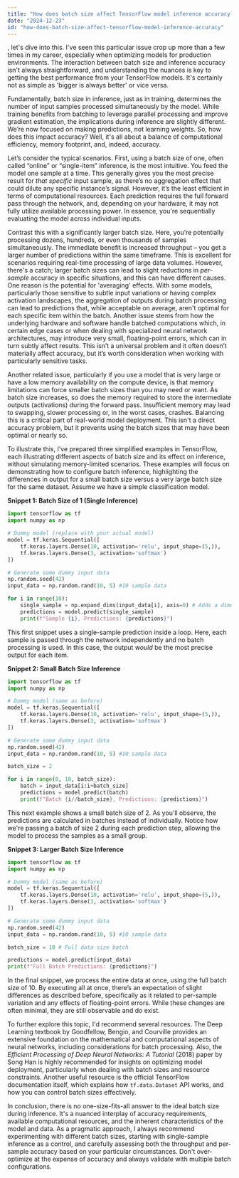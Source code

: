 ```yaml
---
title: "How does batch size affect TensorFlow model inference accuracy?"
date: "2024-12-23"
id: "how-does-batch-size-affect-tensorflow-model-inference-accuracy"
---
```


, let's dive into this. I've seen this particular issue crop up more than a few times in my career, especially when optimizing models for production environments. The interaction between batch size and inference accuracy isn't always straightforward, and understanding the nuances is key to getting the best performance from your TensorFlow models. It's certainly not as simple as 'bigger is always better' or vice versa.

Fundamentally, batch size in inference, just as in training, determines the number of input samples processed simultaneously by the model. While training benefits from batching to leverage parallel processing and improve gradient estimation, the implications during inference are slightly different. We’re now focused on making predictions, not learning weights. So, how does this impact accuracy? Well, it's all about a balance of computational efficiency, memory footprint, and, indeed, accuracy.

Let’s consider the typical scenarios. First, using a batch size of one, often called “online” or “single-item” inference, is the most intuitive. You feed the model one sample at a time. This generally gives you the most precise result for *that specific* input sample, as there’s no aggregation effect that could dilute any specific instance’s signal. However, it’s the least efficient in terms of computational resources. Each prediction requires the full forward pass through the network, and, depending on your hardware, it may not fully utilize available processing power. In essence, you're sequentially evaluating the model across individual inputs.

Contrast this with a significantly larger batch size. Here, you’re potentially processing dozens, hundreds, or even thousands of samples simultaneously. The immediate benefit is increased throughput – you get a larger number of predictions within the same timeframe. This is excellent for scenarios requiring real-time processing of large data volumes. However, there's a catch; larger batch sizes can lead to slight reductions in *per-sample* accuracy in specific situations, and this can have different causes. One reason is the potential for 'averaging' effects. With some models, particularly those sensitive to subtle input variations or having complex activation landscapes, the aggregation of outputs during batch processing can lead to predictions that, while acceptable on average, aren't optimal for each specific item within the batch. Another issue stems from how the underlying hardware and software handle batched computations which, in certain edge cases or when dealing with specialized neural network architectures, may introduce very small, floating-point errors, which can in turn subtly affect results. This isn’t a universal problem and it often doesn’t materially affect accuracy, but it’s worth consideration when working with particularly sensitive tasks.

Another related issue, particularly if you use a model that is very large or have a low memory availability on the compute device, is that memory limitations can force smaller batch sizes than you may need or want. As batch size increases, so does the memory required to store the intermediate outputs (activations) during the forward pass. Insufficient memory may lead to swapping, slower processing or, in the worst cases, crashes. Balancing this is a critical part of real-world model deployment. This isn't a direct accuracy problem, but it prevents using the batch sizes that may have been optimal or nearly so.

To illustrate this, I’ve prepared three simplified examples in TensorFlow, each illustrating different aspects of batch size and its effect on inference, without simulating memory-limited scenarios. These examples will focus on demonstrating how to configure batch inference, highlighting the differences in output for a small batch size versus a very large batch size for the same dataset. Assume we have a simple classification model.

**Snippet 1: Batch Size of 1 (Single Inference)**

```python
import tensorflow as tf
import numpy as np

# Dummy model (replace with your actual model)
model = tf.keras.Sequential([
    tf.keras.layers.Dense(10, activation='relu', input_shape=(5,)),
    tf.keras.layers.Dense(3, activation='softmax')
])

# Generate some dummy input data
np.random.seed(42)
input_data = np.random.rand(10, 5) #10 sample data

for i in range(10):
    single_sample = np.expand_dims(input_data[i], axis=0) # Adds a dimension for batch, here size 1
    predictions = model.predict(single_sample)
    print(f"Sample {i}, Predictions: {predictions}")
```
This first snippet uses a single-sample prediction inside a loop. Here, each sample is passed through the network independently and no batch processing is used. In this case, the output *would* be the most precise output for each item.

**Snippet 2: Small Batch Size Inference**

```python
import tensorflow as tf
import numpy as np

# Dummy model (same as before)
model = tf.keras.Sequential([
    tf.keras.layers.Dense(10, activation='relu', input_shape=(5,)),
    tf.keras.layers.Dense(3, activation='softmax')
])

# Generate some dummy input data
np.random.seed(42)
input_data = np.random.rand(10, 5) #10 sample data

batch_size = 2

for i in range(0, 10, batch_size):
    batch = input_data[i:i+batch_size]
    predictions = model.predict(batch)
    print(f"Batch {i//batch_size}, Predictions: {predictions}")
```

This next example shows a small batch size of 2. As you’ll observe, the predictions are calculated in batches instead of individually. Notice how we're passing a batch of size 2 during each prediction step, allowing the model to process the samples as a small group.

**Snippet 3: Larger Batch Size Inference**

```python
import tensorflow as tf
import numpy as np

# Dummy model (same as before)
model = tf.keras.Sequential([
    tf.keras.layers.Dense(10, activation='relu', input_shape=(5,)),
    tf.keras.layers.Dense(3, activation='softmax')
])

# Generate some dummy input data
np.random.seed(42)
input_data = np.random.rand(10, 5) #10 sample data

batch_size = 10 # Full data size batch

predictions = model.predict(input_data)
print(f"Full Batch Predictions: {predictions}")
```

In the final snippet, we process the entire data at once, using the full batch size of 10. By executing all at once, there’s an expectation of slight differences as described before, specifically as it related to per-sample variation and any effects of floating-point errors. While these changes are often minimal, they are still observable and do exist.

To further explore this topic, I'd recommend several resources. The Deep Learning textbook by Goodfellow, Bengio, and Courville provides an extensive foundation on the mathematical and computational aspects of neural networks, including considerations for batch processing. Also, the *Efficient Processing of Deep Neural Networks: A Tutorial* (2018) paper by Song Han is highly recommended for insights on optimizing model deployment, particularly when dealing with batch sizes and resource constraints. Another useful resource is the official TensorFlow documentation itself, which explains how `tf.data.Dataset` API works, and how you can control batch sizes effectively.

In conclusion, there is no one-size-fits-all answer to the ideal batch size during inference. It's a nuanced interplay of accuracy requirements, available computational resources, and the inherent characteristics of the model and data. As a pragmatic approach, I always recommend experimenting with different batch sizes, starting with single-sample inference as a control, and carefully assessing both the throughput and per-sample accuracy based on your particular circumstances. Don't over-optimize at the expense of accuracy and always validate with multiple batch configurations.
